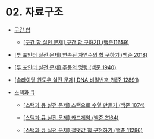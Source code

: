 # 02. 자료구조

- [구간 합](./01.구간_합.md)
  
  - [[구간 합 실전 문제] 구간 합 구하기1 (백준11659)](./02.%20구간%20합%20실전문제.md)

- [[투 포인터 실전 문제] 연속된 자연수의 합 구하기 (백준 2018)](./03.%20투%20포인터%20실전문제1.md)

- [[투 포인터 실전 문제] 주몽의 명령 (백준 1940)](./04.%20투%20포인터%20실전문제2.md)

- [[슬라이딩 윈도우 실전 문제] DNA 비밀번호 (백준 12891)](./05.%20슬라이딩%20윈도우%20실전문제)

- [스택과 큐](./06.%20스택과%20큐.md)
  
  - [[스택과 큐 실전 문제] 스택으로 수열 만들기 (백준 1874)](./07.%20스택과%20큐%20실전문제1.md)
  
  - [[스택과 큐 실전 문제] 카드게임 (백준 2164)](./08.%20스택과%20큐%20실전%20문제2.md)
  
  - [[스택과 큐 실전 문제] 절댓값 힙 구현하기 (백준 11286)](./09.%20스택과%20큐%20실전%20문제3.md)


